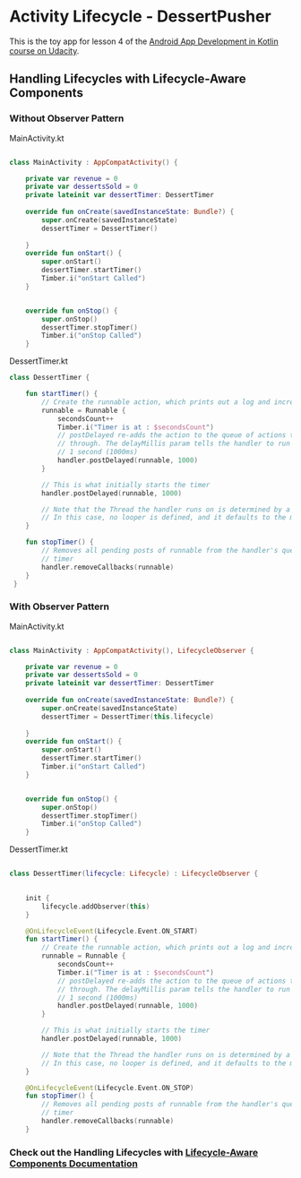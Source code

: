 # Activity Lifecycle - DessertPusher 

This is the toy app for lesson 4 of the [Android App Development in Kotlin course on Udacity](https://classroom.udacity.com/courses/ud9012/lessons/e487c600-ed68-4576-a35a-12f211cf032e/concepts/6a155d63-8153-4a56-95cb-1dfdf06aa173).

## Handling Lifecycles with Lifecycle-Aware Components   
### Without Observer Pattern

MainActivity.kt 
```kt

class MainActivity : AppCompatActivity() {

    private var revenue = 0
    private var dessertsSold = 0
    private lateinit var dessertTimer: DessertTimer
    
    override fun onCreate(savedInstanceState: Bundle?) {
        super.onCreate(savedInstanceState)
        dessertTimer = DessertTimer()
        
    }
    override fun onStart() {
        super.onStart()
        dessertTimer.startTimer()
        Timber.i("onStart Called")
    }


    override fun onStop() {
        super.onStop()
        dessertTimer.stopTimer()
        Timber.i("onStop Called")
    }
```

DessertTimer.kt
```kt
class DessertTimer {

    fun startTimer() {
        // Create the runnable action, which prints out a log and increments the seconds counter
        runnable = Runnable {
            secondsCount++
            Timber.i("Timer is at : $secondsCount")
            // postDelayed re-adds the action to the queue of actions the Handler is cycling
            // through. The delayMillis param tells the handler to run the runnable in
            // 1 second (1000ms)
            handler.postDelayed(runnable, 1000)
        }

        // This is what initially starts the timer
        handler.postDelayed(runnable, 1000)

        // Note that the Thread the handler runs on is determined by a class called Looper.
        // In this case, no looper is defined, and it defaults to the main or UI thread.
    }

    fun stopTimer() {
        // Removes all pending posts of runnable from the handler's queue, effectively stopping the
        // timer
        handler.removeCallbacks(runnable)
    }
 }

```


### With Observer Pattern
MainActivity.kt 
```kt

class MainActivity : AppCompatActivity(), LifecycleObserver {

    private var revenue = 0
    private var dessertsSold = 0
    private lateinit var dessertTimer: DessertTimer
    
    override fun onCreate(savedInstanceState: Bundle?) {
        super.onCreate(savedInstanceState)
        dessertTimer = DessertTimer(this.lifecycle)
        
    }
    override fun onStart() {
        super.onStart()
        dessertTimer.startTimer()
        Timber.i("onStart Called")
    }


    override fun onStop() {
        super.onStop()
        dessertTimer.stopTimer()
        Timber.i("onStop Called")
    }
```

DessertTimer.kt
```kt

class DessertTimer(lifecycle: Lifecycle) : LifecycleObserver {

 
    init {
        lifecycle.addObserver(this)
    }

    @OnLifecycleEvent(Lifecycle.Event.ON_START)
    fun startTimer() {
        // Create the runnable action, which prints out a log and increments the seconds counter
        runnable = Runnable {
            secondsCount++
            Timber.i("Timer is at : $secondsCount")
            // postDelayed re-adds the action to the queue of actions the Handler is cycling
            // through. The delayMillis param tells the handler to run the runnable in
            // 1 second (1000ms)
            handler.postDelayed(runnable, 1000)
        }

        // This is what initially starts the timer
        handler.postDelayed(runnable, 1000)

        // Note that the Thread the handler runs on is determined by a class called Looper.
        // In this case, no looper is defined, and it defaults to the main or UI thread.
    }

    @OnLifecycleEvent(Lifecycle.Event.ON_STOP)
    fun stopTimer() {
        // Removes all pending posts of runnable from the handler's queue, effectively stopping the
        // timer
        handler.removeCallbacks(runnable)
    }
```

### Check out the Handling Lifecycles with [Lifecycle-Aware Components Documentation](https://developer.android.com/topic/libraries/architecture/lifecycle)


